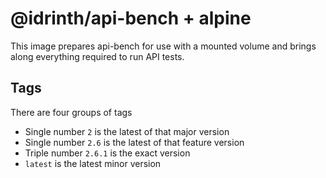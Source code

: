 # @idrinth/api-bench + alpine

This image prepares api-bench for use with a mounted volume
and brings along everything required to run API tests.

## Tags

There are four groups of tags

- Single number `2` is the latest of that major version
- Single number `2.6` is the latest of that feature version
- Triple number `2.6.1` is the exact version
- `latest` is the latest minor version
